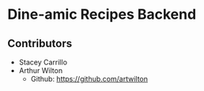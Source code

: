 # Dine-amic Recipes Backend

## Contributors
- Stacey Carrillo
- Arthur Wilton
  - Github: https://github.com/artwilton

